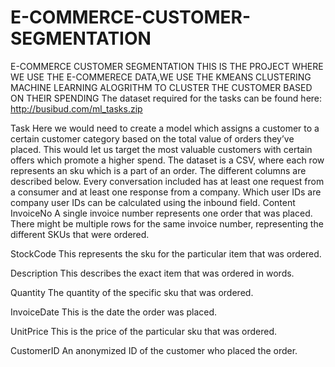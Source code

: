 # E-COMMERCE-CUSTOMER-SEGMENTATION
E-COMMERCE CUSTOMER SEGMENTATION THIS IS THE PROJECT WHERE WE USE THE E-COMMERECE DATA,WE USE THE KMEANS CLUSTERING MACHINE LEARNING ALOGRITHM TO CLUSTER THE CUSTOMER BASED ON THEIR SPENDING
The dataset required for the tasks can be found here:
http://busibud.com/ml_tasks.zip



Task 
Here we would need to create a model which assigns a customer to a certain customer category based on the total value of orders they’ve placed. This would let us target the most valuable customers with certain offers which promote a higher spend. 
The dataset is a CSV, where each row represents an sku which is a part of an order. The different columns are described below. Every conversation included has at least one request from a consumer and at least one response from a company. Which user IDs are company user IDs can be calculated using the inbound field.
Content
InvoiceNo
A single invoice number represents one order that was placed. There might be multiple rows for the same invoice number, representing the different SKUs that were ordered.

StockCode
This represents the sku for the particular item that was ordered.

Description
This describes the exact item that was ordered in words.

Quantity
The quantity of the specific sku that was ordered.

InvoiceDate
This is the date the order was placed.

UnitPrice
This is the price of the particular sku that was ordered.

CustomerID
An anonymized ID of the customer who placed the order.

